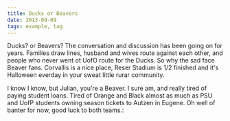 ```yaml
---
title: Ducks or Beavers
date: 2013-09-09
tags: example, tag
---
```


Ducks? or Beavers?  The conversation and discussion has been going on
for years.  Families draw lines, husband and wives route against each
other, and people who never went ot UofO route for the Ducks.  So why
the sad face Beaver fans.  Corvallis is a nice place, Reser Stadium is
1/2 finished and it's Halloween everday in your sweat little rurar
community.

I know I know, but Julian, you're a Beaver.  I sure am, and really tired
of paying student loans.  Tired of Orange and Black almost as much as
PSU and UofP students owning season tickets to Autzen in Eugene.  Oh
well of banter for now, good luck to both teams.:

 

 


